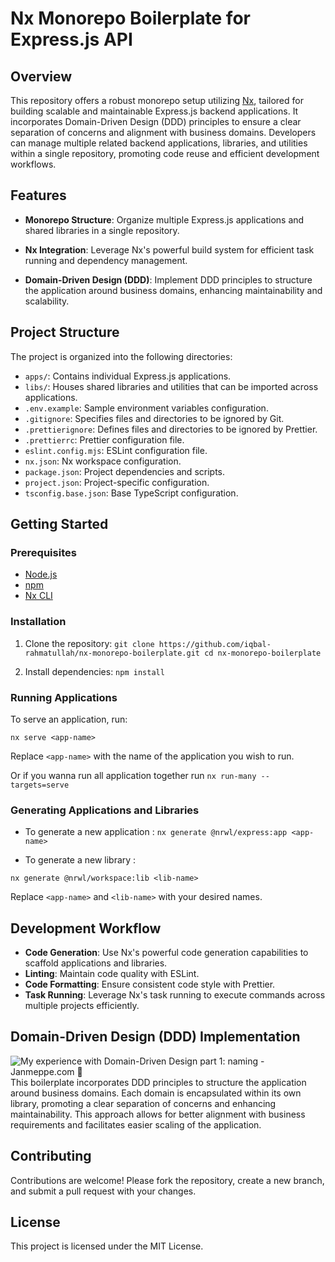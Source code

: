 ﻿# Nx Monorepo Boilerplate for Express.js API

## Overview

This repository offers a robust monorepo setup utilizing [Nx](https://nx.dev), tailored for building scalable and maintainable Express.js backend applications. It incorporates Domain-Driven Design (DDD) principles to ensure a clear separation of concerns and alignment with business domains. Developers can manage multiple related backend applications, libraries, and utilities within a single repository, promoting code reuse and efficient development workflows.

## Features

- **Monorepo Structure**: Organize multiple Express.js applications and shared libraries in a single repository.
- **Nx Integration**: Leverage Nx's powerful build system for efficient task running and dependency management.

- **Domain-Driven Design (DDD)**: Implement DDD principles to structure the application around business domains, enhancing maintainability and scalability.

## Project Structure

The project is organized into the following directories:

- `apps/`: Contains individual Express.js applications.
- `libs/`: Houses shared libraries and utilities that can be imported across applications.
- `.env.example`: Sample environment variables configuration.
- `.gitignore`: Specifies files and directories to be ignored by Git.
- `.prettierignore`: Defines files and directories to be ignored by Prettier.
- `.prettierrc`: Prettier configuration file.
- `eslint.config.mjs`: ESLint configuration file.
- `nx.json`: Nx workspace configuration.
- `package.json`: Project dependencies and scripts.
- `project.json`: Project-specific configuration.
- `tsconfig.base.json`: Base TypeScript configuration.

## Getting Started

### Prerequisites

- [Node.js](https://nodejs.org/)
- [npm](https://www.npmjs.com/)
- [Nx CLI](https://nx.dev/getting-started/installation)

### Installation

1.  Clone the repository:
    `git clone https://github.com/iqbal-rahmatullah/nx-monorepo-boilerplate.git cd nx-monorepo-boilerplate`

2.  Install dependencies:
    `npm install`

### Running Applications

To serve an application, run:

`nx serve <app-name>`

Replace `<app-name>` with the name of the application you wish to run.

Or if you wanna run all application together run `nx run-many --targets=serve`

### Generating Applications and Libraries

- To generate a new application :
  `nx generate @nrwl/express:app <app-name>`

- To generate a new library :

`nx generate @nrwl/workspace:lib <lib-name>`

Replace `<app-name>` and `<lib-name>` with your desired names.

## Development Workflow

- **Code Generation**: Use Nx's powerful code generation capabilities to scaffold applications and libraries.
- **Linting**: Maintain code quality with ESLint.
- **Code Formatting**: Ensure consistent code style with Prettier.
- **Task Running**: Leverage Nx's task running to execute commands across multiple projects efficiently.

## Domain-Driven Design (DDD) Implementation

![My experience with Domain-Driven Design part 1: naming - Janmeppe.com 👋](https://www.janmeppe.com/assets/2023-06-02-my-experience-with-domain-driven-design-part-1/2023-06-02-17-48-15.png)
This boilerplate incorporates DDD principles to structure the application around business domains. Each domain is encapsulated within its own library, promoting a clear separation of concerns and enhancing maintainability. This approach allows for better alignment with business requirements and facilitates easier scaling of the application.

## Contributing

Contributions are welcome! Please fork the repository, create a new branch, and submit a pull request with your changes.

## License

This project is licensed under the MIT License.
